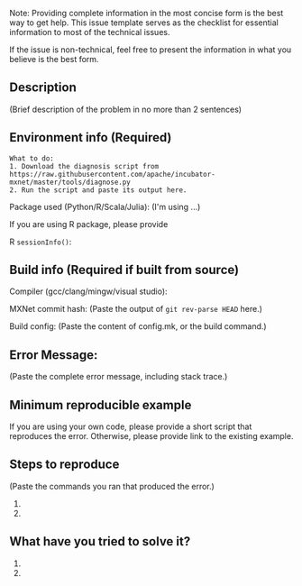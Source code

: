 Note: Providing complete information in the most concise form is the best way to get help. This issue template serves as the checklist for essential information to most of the technical issues.

If the issue is non-technical, feel free to present the information in what you believe is the best form.

## Description
(Brief description of the problem in no more than 2 sentences)

## Environment info (Required)

```
What to do:
1. Download the diagnosis script from https://raw.githubusercontent.com/apache/incubator-mxnet/master/tools/diagnose.py
2. Run the script and paste its output here.

```

Package used (Python/R/Scala/Julia):
(I'm using ...)

If you are using R package, please provide

R `sessionInfo()`:

## Build info (Required if built from source)

Compiler (gcc/clang/mingw/visual studio):

MXNet commit hash:
(Paste the output of `git rev-parse HEAD` here.)

Build config:
(Paste the content of config.mk, or the build command.)

## Error Message:
(Paste the complete error message, including stack trace.)

## Minimum reproducible example
If you are using your own code, please provide a short script that reproduces the error.
Otherwise, please provide link to the existing example.

## Steps to reproduce
(Paste the commands you ran that produced the error.)

1.
2.

## What have you tried to solve it?

1.
2.
